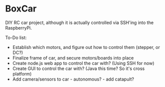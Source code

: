 # BoxCar
DIY RC car project, although it is actually controlled via SSH'ing into the RaspberryPi.


To-Do list:
* Establish which motors, and figure out how to control them (stepper, or DC?)
* Finalize frame of car, and secure motors/boards into place
* Create node.js web app to control the car with? (Using SSH for now)
* Create GUI to control the car with? (Java this time? So it's cross platform)
* Add camera/sensors to car - autonomous? - add catapult?
